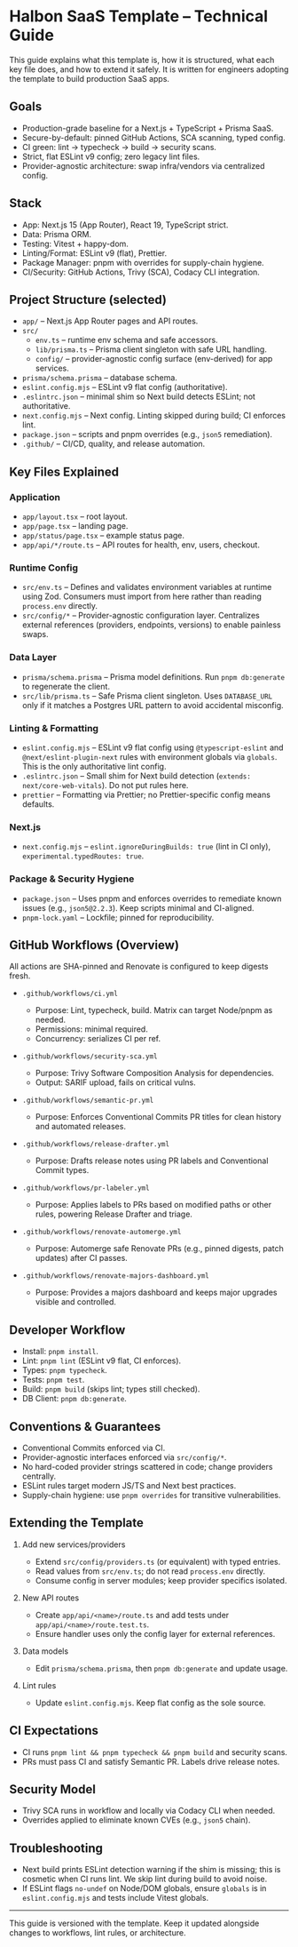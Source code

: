 # Halbon SaaS Template – Technical Guide

This guide explains what this template is, how it is structured, what each key file does, and how to extend it safely. It is written for engineers adopting the template to build production SaaS apps.

## Goals
- Production-grade baseline for a Next.js + TypeScript + Prisma SaaS.
- Secure-by-default: pinned GitHub Actions, SCA scanning, typed config.
- CI green: lint → typecheck → build → security scans.
- Strict, flat ESLint v9 config; zero legacy lint files.
- Provider-agnostic architecture: swap infra/vendors via centralized config.

## Stack
- App: Next.js 15 (App Router), React 19, TypeScript strict.
- Data: Prisma ORM.
- Testing: Vitest + happy-dom.
- Linting/Format: ESLint v9 (flat), Prettier.
- Package Manager: pnpm with overrides for supply-chain hygiene.
- CI/Security: GitHub Actions, Trivy (SCA), Codacy CLI integration.

## Project Structure (selected)
- `app/` – Next.js App Router pages and API routes.
- `src/`
  - `env.ts` – runtime env schema and safe accessors.
  - `lib/prisma.ts` – Prisma client singleton with safe URL handling.
  - `config/` – provider-agnostic config surface (env-derived) for app services.
- `prisma/schema.prisma` – database schema.
- `eslint.config.mjs` – ESLint v9 flat config (authoritative).
- `.eslintrc.json` – minimal shim so Next build detects ESLint; not authoritative.
- `next.config.mjs` – Next config. Linting skipped during build; CI enforces lint.
- `package.json` – scripts and pnpm overrides (e.g., `json5` remediation).
- `.github/` – CI/CD, quality, and release automation.

## Key Files Explained

### Application
- `app/layout.tsx` – root layout.
- `app/page.tsx` – landing page.
- `app/status/page.tsx` – example status page.
- `app/api/*/route.ts` – API routes for health, env, users, checkout.

### Runtime Config
- `src/env.ts` – Defines and validates environment variables at runtime using Zod. Consumers must import from here rather than reading `process.env` directly.
- `src/config/*` – Provider-agnostic configuration layer. Centralizes external references (providers, endpoints, versions) to enable painless swaps.

### Data Layer
- `prisma/schema.prisma` – Prisma model definitions. Run `pnpm db:generate` to regenerate the client.
- `src/lib/prisma.ts` – Safe Prisma client singleton. Uses `DATABASE_URL` only if it matches a Postgres URL pattern to avoid accidental misconfig.

### Linting & Formatting
- `eslint.config.mjs` – ESLint v9 flat config using `@typescript-eslint` and `@next/eslint-plugin-next` rules with environment globals via `globals`. This is the only authoritative lint config.
- `.eslintrc.json` – Small shim for Next build detection (`extends: next/core-web-vitals`). Do not put rules here.
- `prettier` – Formatting via Prettier; no Prettier-specific config means defaults.

### Next.js
- `next.config.mjs` – `eslint.ignoreDuringBuilds: true` (lint in CI only), `experimental.typedRoutes: true`.

### Package & Security Hygiene
- `package.json` – Uses pnpm and enforces overrides to remediate known issues (e.g., `json5@2.2.3`). Keep scripts minimal and CI-aligned.
- `pnpm-lock.yaml` – Lockfile; pinned for reproducibility.

## GitHub Workflows (Overview)
All actions are SHA-pinned and Renovate is configured to keep digests fresh.

- `.github/workflows/ci.yml`
  - Purpose: Lint, typecheck, build. Matrix can target Node/pnpm as needed.
  - Permissions: minimal required.
  - Concurrency: serializes CI per ref.

- `.github/workflows/security-sca.yml`
  - Purpose: Trivy Software Composition Analysis for dependencies.
  - Output: SARIF upload, fails on critical vulns.

- `.github/workflows/semantic-pr.yml`
  - Purpose: Enforces Conventional Commits PR titles for clean history and automated releases.

- `.github/workflows/release-drafter.yml`
  - Purpose: Drafts release notes using PR labels and Conventional Commit types.

- `.github/workflows/pr-labeler.yml`
  - Purpose: Applies labels to PRs based on modified paths or other rules, powering Release Drafter and triage.

- `.github/workflows/renovate-automerge.yml`
  - Purpose: Automerge safe Renovate PRs (e.g., pinned digests, patch updates) after CI passes.

- `.github/workflows/renovate-majors-dashboard.yml`
  - Purpose: Provides a majors dashboard and keeps major upgrades visible and controlled.

## Developer Workflow
- Install: `pnpm install`.
- Lint: `pnpm lint` (ESLint v9 flat, CI enforces).
- Types: `pnpm typecheck`.
- Tests: `pnpm test`.
- Build: `pnpm build` (skips lint; types still checked).
- DB Client: `pnpm db:generate`.

## Conventions & Guarantees
- Conventional Commits enforced via CI.
- Provider-agnostic interfaces enforced via `src/config/*`.
- No hard-coded provider strings scattered in code; change providers centrally.
- ESLint rules target modern JS/TS and Next best practices.
- Supply-chain hygiene: use `pnpm overrides` for transitive vulnerabilities.

## Extending the Template
1. Add new services/providers
   - Extend `src/config/providers.ts` (or equivalent) with typed entries.
   - Read values from `src/env.ts`; do not read `process.env` directly.
   - Consume config in server modules; keep provider specifics isolated.

2. New API routes
   - Create `app/api/<name>/route.ts` and add tests under `app/api/<name>/route.test.ts`.
   - Ensure handler uses only the config layer for external references.

3. Data models
   - Edit `prisma/schema.prisma`, then `pnpm db:generate` and update usage.

4. Lint rules
   - Update `eslint.config.mjs`. Keep flat config as the sole source.

## CI Expectations
- CI runs `pnpm lint && pnpm typecheck && pnpm build` and security scans.
- PRs must pass CI and satisfy Semantic PR. Labels drive release notes.

## Security Model
- Trivy SCA runs in workflow and locally via Codacy CLI when needed.
- Overrides applied to eliminate known CVEs (e.g., `json5` chain).

## Troubleshooting
- Next build prints ESLint detection warning if the shim is missing; this is cosmetic when CI runs lint. We skip lint during build to avoid noise.
- If ESLint flags `no-undef` on Node/DOM globals, ensure `globals` is in `eslint.config.mjs` and tests include Vitest globals.

---

This guide is versioned with the template. Keep it updated alongside changes to workflows, lint rules, or architecture.
